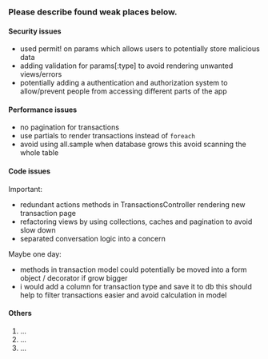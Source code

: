 ### Please describe found weak places below.

#### Security issues

- used permit! on params which allows users to potentially store malicious data
- adding validation for params[:type] to avoid rendering unwanted views/errors
- potentially adding a authentication and authorization system to allow/prevent
  people from accessing different parts of the app

#### Performance issues

- no pagination for transactions
- use partials to render transactions instead of `foreach`
- avoid using all.sample when database grows this avoid scanning the whole table

#### Code issues

Important:
- redundant actions methods in TransactionsController rendering new transaction page
- refactoring views by using collections, caches and pagination to avoid slow down
- separated conversation logic into a concern

Maybe one day:
- methods in transaction model could potentially be moved into a form object / decorator if grow bigger
- i would add a column for transaction type and save it to db this should help
  to filter transactions easier and avoid calculation in model

#### Others

1. ...
2. ...
3. ...
